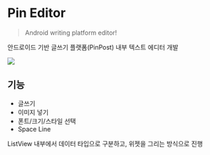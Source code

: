 # Pin Editor

> Android writing platform editor!

안드로이드 기반 글쓰기 플랫폼(PinPost) 내부 텍스트 에디터 개발

![](https://github.com/lowapple/android.ui.editor/blob/master/android.ui.editor.png?raw=true)

## 기능
* 글쓰기
* 이미지 넣기
* 폰트/크기/스타일 선택
* Space Line

ListView 내부에서 데이터 타입으로 구분하고, 위젯을 그리는 방식으로 진행
